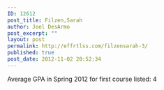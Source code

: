 ```yaml
---
ID: 12612
post_title: Filzen,Sarah
author: Joel DesArmo
post_excerpt: ""
layout: post
permalink: http://effrtlss.com/filzensarah-3/
published: true
post_date: 2012-11-02 20:52:34
---
```

<p>Average GPA in Spring 2012 for first course listed: 4</p>